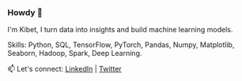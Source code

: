 ### Howdy 👋

I'm Kibet, I turn data into insights and build machine learning models.

Skills: Python, SQL, TensorFlow, PyTorch, Pandas, Numpy, Matplotlib, Seaborn, Hadoop, Spark, Deep Learning.

📫 Let's connect: [LinkedIn](https://linkedin.com/in/kibet-brian-1433b9214?) | [Twitter](https://x.com/dunnybyegon)
